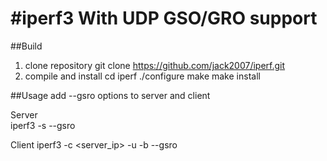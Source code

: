 #iperf3 With UDP GSO/GRO support
================================================================
##Build
1. clone repository
   git clone https://github.com/jack2007/iperf.git
2. compile and install
   cd iperf
   ./configure
   make
   make install
   

##Usage
add --gsro options to server and client

Server  
iperf3 -s --gsro

Client
iperf3 -c <server_ip> -u -b <udp rate> --gsro
